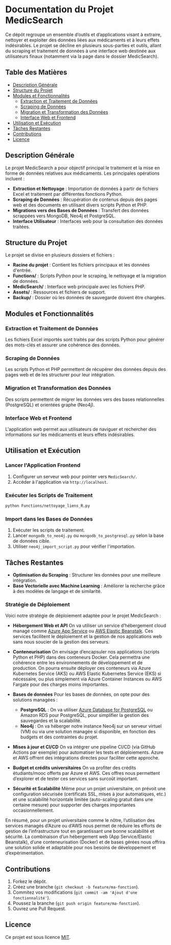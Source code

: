 # Documentation du Projet MedicSearch

Ce dépôt regroupe un ensemble d’outils et d’applications visant à extraire, nettoyer et exploiter des données liées aux médicaments et à leurs effets indésirables. Le projet se décline en plusieurs sous-parties et outils, allant du scraping et traitement de données à une interface web destinée aux utilisateurs finaux (notamment via la page dans le dossier MedicSearch).

## Table des Matières

- [Description Générale](#description-generale)
- [Structure du Projet](#structure-du-projet)
- [Modules et Fonctionnalités](#modules-et-fonctionnalites)
  - [Extraction et Traitement de Données](#extraction-et-traitement-de-donnees)
  - [Scraping de Données](#scraping-de-donnees)
  - [Migration et Transformation des Données](#migration-et-transformation-des-donnees)
  - [Interface Web et Frontend](#interface-web-et-frontend)
- [Utilisation et Exécution](#utilisation-et-execution)
- [Tâches Restantes](#taches-restantes)
- [Contributions](#contributions)
- [Licence](#licence)

## Description Générale

Le projet MedicSearch a pour objectif principal le traitement et la mise en forme de données relatives aux médicaments. Les principales opérations incluent :

- **Extraction et Nettoyage** : Importation de données à partir de fichiers Excel et traitement par différentes fonctions Python.
- **Scraping de Données** : Récupération de contenus depuis des pages web et des documents en utilisant divers scripts Python et PHP.
- **Migrations vers des Bases de Données** : Transfert des données scrappées vers MongoDB, Neo4j et PostgreSQL.
- **Interface Utilisateur** : Interfaces web pour la consultation des données traitées.

## Structure du Projet

Le projet se divise en plusieurs dossiers et fichiers :

- **Racine du projet** : Contient les fichiers principaux et les données d'entrée.
- **Functions/** : Scripts Python pour le scraping, le nettoyage et la migration de données.
- **MedicSearch/** : Interface web principale avec les fichiers PHP.
- **Assets/** : Ressources et fichiers de support.
- **Backup/** : Dossier où les données de sauvegarde doivent être chargées.

## Modules et Fonctionnalités

### Extraction et Traitement de Données

Les fichiers Excel importés sont traités par des scripts Python pour générer des mots-clés et assurer une cohérence des données.

### Scraping de Données

Les scripts Python et PHP permettent de récupérer des données depuis des pages web et de les structurer pour leur intégration.

### Migration et Transformation des Données

Des scripts permettent de migrer les données vers des bases relationnelles (PostgreSQL) et orientées graphe (Neo4j).

### Interface Web et Frontend

L'application web permet aux utilisateurs de naviguer et rechercher des informations sur les médicaments et leurs effets indésirables.

## Utilisation et Exécution

### Lancer l'Application Frontend

1. Configurer un serveur web pour pointer vers `MedicSearch/`.
2. Accéder à l'application via `http://localhost`.

### Exécuter les Scripts de Traitement

```sh
python Functions/nettoyage_liens_R.py
```

### Import dans les Bases de Données

1. Exécuter les scripts de traitement.
2. Lancer `mongodb_to_neo4j.py` ou `mongodb_to_postgresql.py` selon la base de données cible.
3. Utiliser `neo4j_import_script.py` pour vérifier l'importation.

## Tâches Restantes

- **Optimisation du Scraping** : Structurer les données pour une meilleure intégration.
- **Base Vectorielle avec Machine Learning** : Améliorer la recherche grâce à des modèles de langage et de similarité.

### Stratégie de Déploiement

Voici notre stratégie de déploiement adaptée pour le projet MedicSearch :

- **Hébergement Web et API**
  On va utiliser un service d’hébergement cloud managé comme [Azure App Service](https://azure.microsoft.com/fr-fr/services/app-service/) ou [AWS Elastic Beanstalk](https://aws.amazon.com/fr/elasticbeanstalk/). Ces services facilitent le déploiement et la gestion de nos applications web sans nous soucier de la gestion des serveurs.

- **Conteneurisation**
  On envisage d’encapsuler nos applications (scripts Python et PHP) dans des conteneurs Docker. Cela permettra une cohérence entre les environnements de développement et de production. On pourra ensuite déployer ces conteneurs via Azure Kubernetes Service (AKS) ou AWS Elastic Kubernetes Service (EKS) si nécessaire, ou plus simplement via Azure Container Instances ou AWS Fargate pour des charges moins importantes.

- **Bases de données**
  Pour les bases de données, on opte pour des solutions managées :
  - **PostgreSQL** : On va utiliser [Azure Database for PostgreSQL](https://azure.microsoft.com/fr-fr/services/postgresql/) ou Amazon RDS pour PostgreSQL, pour simplifier la gestion des sauvegardes et la scalabilité.
  - **Neo4j** : On va héberger notre instance Neo4j sur un serveur virtuel (VM) ou via une solution managée si disponible, en fonction des budgets et des contraintes du projet.

- **Mises à jour et CI/CD**
  On va intégrer une pipeline CI/CD (via GitHub Actions par exemple) pour automatiser les tests et déploiements. Azure et AWS offrent des intégrations directes pour faciliter cette approche.

- **Budget et crédits universitaires**
  On va profiter des crédits étudiants/mooc offerts par Azure et AWS. Ces offres nous permettent d’explorer et de tester ces services sans surcoût important.

- **Sécurité et Scalabilité**
  Même pour un projet universitaire, on prévoit une configuration sécurisée (certificats SSL, mises à jour automatiques, etc.) et une scalabilité horizontale limitée (auto-scaling gratuit dans une certaine mesure) pour supporter des charges importantes occasionnellement.

En résumé, pour un projet universitaire comme le nôtre, l’utilisation des services managés d’Azure ou d’AWS nous permet de réduire les efforts de gestion de l’infrastructure tout en garantissant une bonne scalabilité et sécurité. La combinaison d’un hébergement web (App Service/Elastic Beanstalk), d’une conteneurisation (Docker) et de bases gérées nous offrira une solution solide et adaptable pour nos besoins de développement et d’expérimentation.

## Contributions

1. Forkez le dépôt.
2. Créez une branche (`git checkout -b feature/ma-fonction`).
3. Commitez vos modifications (`git commit -am 'Ajout d'une fonctionnalité'`).
4. Poussez la branche (`git push origin feature/ma-fonction`).
5. Ouvrez une Pull Request.

## Licence

Ce projet est sous licence [MIT](LICENSE).
